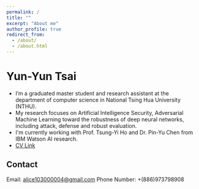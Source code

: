 ```yaml
---
permalink: /
title: ""
excerpt: "About me"
author_profile: true
redirect_from: 
  - /about/
  - /about.html
---
```



Yun-Yun Tsai 
======
* I’m a graduated master student and research assistant at the department of computer science in National Tsing Hua University (NTHU).
* My research focuses on Artificial Intelligence Security, Adversarial Machine Learning toward the robustness of deep neural networks, including attack, defense and robust evaluation.
* I'm currently working with Prof. Tsung-Yi Ho and Dr. Pin-Yu Chen from IBM Watson AI research.
* [CV Link](http://academicpages.github.io/files/CV_YunYunTsai.pdf)

Contact
------
Email: [alice103000004@gmail.com](alice103000004@gmail.com)
Phone Number: +(886)973798908
